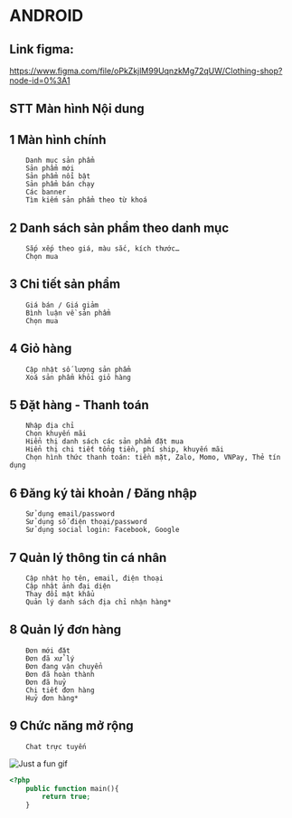 # ANDROID
## Link figma: 
https://www.figma.com/file/oPkZkjlM99UqnzkMg72qUW/Clothing-shop?node-id=0%3A1

## STT	Màn hình	Nội dung
## 1	Màn hình chính	
		Danh mục sản phẩm
		Sản phẩm mới
		Sản phẩm nổi bật
		Sản phẩm bán chạy
		Các banner
		Tìm kiếm sản phẩm theo từ khoá
## 2	Danh sách sản phẩm theo danh mục	
	 	Sắp xếp theo giá, màu sắc, kích thước…
		Chọn mua
## 3	Chi tiết sản phẩm	
		Giá bán / Giá giảm
		Bình luận về sản phẩm
		Chọn mua
## 4	Giỏ hàng	
		Cập nhật số lượng sản phẩm
		Xoá sản phẩm khỏi giỏ hàng
## 5	Đặt hàng - Thanh toán	
		Nhập địa chỉ
		Chọn khuyến mãi
		Hiển thị danh sách các sản phẩm đặt mua
		Hiển thị chi tiết tổng tiền, phí ship, khuyến mãi
		Chọn hình thức thanh toán: tiền mặt, Zalo, Momo, VNPay, Thẻ tín dụng
## 6	Đăng ký tài khoản / Đăng nhập	
		Sử dụng email/password
		Sử dụng số điện thoại/password
		Sử dụng social login: Facebook, Google
## 7	Quản lý thông tin cá nhân	
		Cập nhật họ tên, email, điện thoại
		Cập nhật ảnh đại diện
		Thay đổi mật khẩu
		Quản lý danh sách địa chỉ nhận hàng*
## 8	Quản lý đơn hàng	
		Đơn mới đặt
		Đơn đã xử lý
		Đơn đang vận chuyển
		Đơn đã hoàn thành
		Đơn đã huỷ
		Chi tiết đơn hàng
		Huỷ đơn hàng*
## 9	Chức năng mở rộng	
		Chat trực tuyến
![Just a fun gif](https://media.giphy.com/media/PiQejEf31116URju4V/giphy.gif)
```php
<?php
	public function main(){
		return true;
	}
